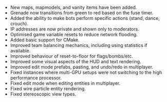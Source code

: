 - New maps, mapmodels, and vanity items have been added.
- Grenade now transitions from green to red based on the fuse timer.
- Added the ability to make bots perform specific actions (stand, dance, crouch).
- IP addresses are now private and shown only to moderators.
- Optimised game variable resets to reduce network flooding.
- Added basic support for CMake.
- Improved team balancing mechanics, including using statistics if available.
- Improved behaviour of reset-to-floor for flags/bombs/etc.
- Improved some visual aspects of the HUD and text rendering.
- Improved edit mode prefabs, pasting, and undo/redo in multiplayer.
- Fixed instances where multi-GPU setups were not switching to the high performance processor.
- Fixed edit mode when editing entities in multiplayer.
- Fixed wire particle entity rendering.
- Fixed stereoscopic view types.
